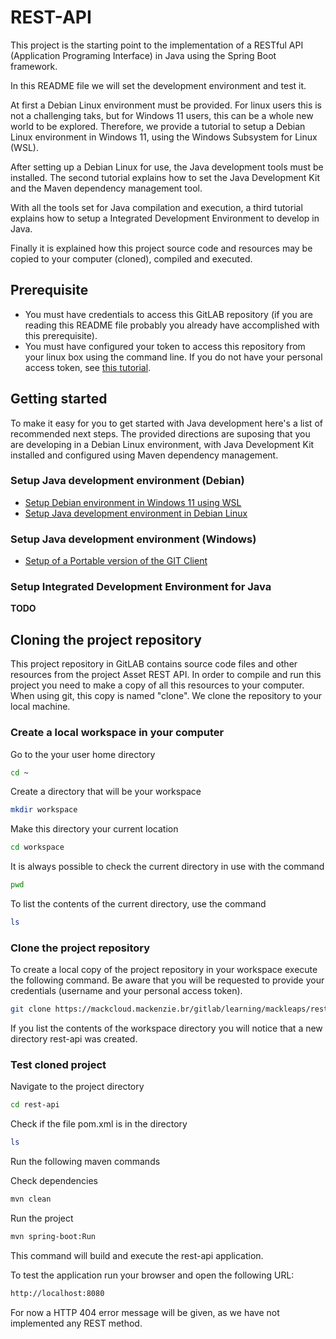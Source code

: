 # REST-API

This project is the starting point to the implementation of a RESTful API (Application Programing Interface) in Java using the Spring Boot framework.

In this README file we will set the development environment and test it.

At first a Debian Linux environment must be provided. For linux users this is not a challenging taks, but for Windows 11 users, this can be a whole new world to be explored. Therefore, we provide a tutorial to setup a Debian Linux environment in Windows 11, using the Windows Subsystem for Linux (WSL).

After setting up a Debian Linux for use, the Java development tools must be installed. The second tutorial explains how to set the Java Development Kit and the Maven dependency management tool.

With all the tools set for Java compilation and execution, a third tutorial explains how to setup a Integrated Development Environment to develop in Java.

Finally it is explained how this project source code and resources may be copied to your computer (cloned), compiled and executed.

## Prerequisite

- You must have credentials to access this GitLAB repository (if you are reading this README file probably you already have accomplished with this prerequisite).
- You must have configured your token to access this repository from your linux box using the command line. If you do not have your personal access token, see [this tutorial](https://mackcloud.mackenzie.br/gitlab/learning/mackleaps/tutorials/-/blob/main/GitLAB-Personal_Token.md).



## Getting started

To make it easy for you to get started with Java development here's a list of recommended next steps.
The provided directions are suposing that you are developing in a Debian Linux environment, with Java Development Kit installed and configured using Maven dependency management.

### Setup Java development environment (Debian)

- [Setup Debian environment in Windows 11 using WSL](https://mackcloud.mackenzie.br/gitlab/tutorial/tutorials/-/blob/main/UsingDebianLinuxOnWindows.md?ref_type=heads)
- [Setup Java development environment in Debian Linux](https://mackcloud.mackenzie.br/gitlab/tutorial/tutorials/-/blob/main/SettingUpDebianBoxForJavaDevelopment.md?ref_type=heads)

### Setup Java development environment (Windows)
- [Setup of a Portable version of the GIT Client](https://mackcloud.mackenzie.br/gitlab/learning/mackleaps/tutorials/-/blob/main/Windows-PortableGitClient.md)


### Setup Integrated Development Environment for Java

**TODO**


## Cloning the project repository

This project repository in GitLAB contains source code files and other resources from the project Asset REST API. In order to compile and run this project you need to make a copy of all this resources to your computer. When using git, this copy is named "clone". We clone the repository to your local machine.

### Create a local workspace in your computer

Go to the your user home directory

```bash
cd ~
```

Create a directory that will be your workspace

```bash
mkdir workspace
```

Make this directory your current location

```bash
cd workspace
```
It is always possible to check the current directory in use with the command

```bash
pwd
```

To list the contents of the current directory, use the command

```bash
ls
```

### Clone the project repository

To create a local copy of the project repository in your workspace execute the following command. Be aware that you will be requested to provide your credentials (username and your personal access token).

```bash
git clone https://mackcloud.mackenzie.br/gitlab/learning/mackleaps/rest-api.git
```

If you list the contents of the workspace directory you will notice that a new directory rest-api was created.

### Test cloned project

Navigate to the project directory

```bash
cd rest-api
```

Check if the file pom.xml is in the directory

```bash
ls
```

Run the following maven commands

Check dependencies

```bash
mvn clean
```

Run the project

```bash
mvn spring-boot:Run
```

This command will build and execute the rest-api application.

To test the application run your browser and open the following URL:

```bash
http://localhost:8080
```

For now a HTTP 404 error message will be given, as we have not implemented any REST method.

